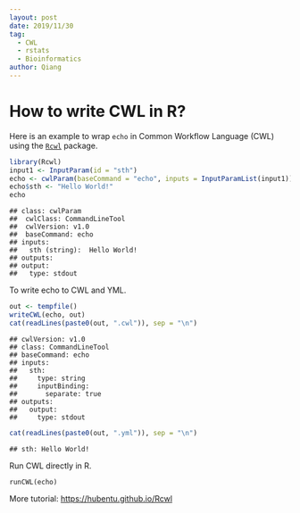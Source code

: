 ```yaml
---
layout: post
date: 2019/11/30
tag:
  - CWL
  - rstats
  - Bioinformatics
author: Qiang
---
```


# How to write CWL in R?
Here is an example to wrap `echo` in Common Workflow Language (CWL) using the [`Rcwl`](https://bioconductor.org/packages/release/bioc/html/Rcwl.html) package.


```r
library(Rcwl)
input1 <- InputParam(id = "sth")
echo <- cwlParam(baseCommand = "echo", inputs = InputParamList(input1))
echo$sth <- "Hello World!"
echo
```

```
## class: cwlParam 
##  cwlClass: CommandLineTool 
##  cwlVersion: v1.0 
##  baseCommand: echo 
## inputs:
##   sth (string):  Hello World!
## outputs:
## output:
##   type: stdout
```

To write echo to CWL and YML.

```r
out <- tempfile()
writeCWL(echo, out)
cat(readLines(paste0(out, ".cwl")), sep = "\n")
```

```
## cwlVersion: v1.0
## class: CommandLineTool
## baseCommand: echo
## inputs:
##   sth:
##     type: string
##     inputBinding:
##       separate: true
## outputs:
##   output:
##     type: stdout
```

```r
cat(readLines(paste0(out, ".yml")), sep = "\n")
```

```
## sth: Hello World!
```

Run CWL directly in R.
```
runCWL(echo)
```

More tutorial: <https://hubentu.github.io/Rcwl>
